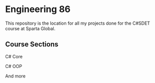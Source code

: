 # Engineering 86

This repository is the location for all my projects done for the C#SDET course at Sparta Global.

## Course Sections 

C# Core

C# OOP

And more
